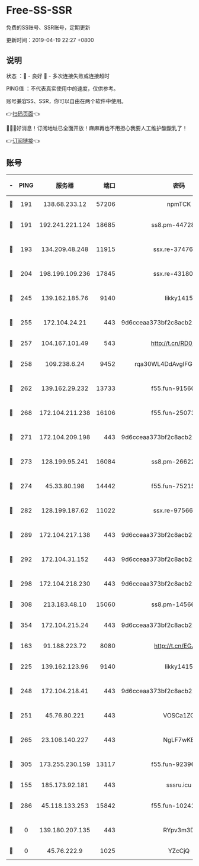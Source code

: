 # Free-SS-SSR

免费的SS账号、SSR账号，定期更新

更新时间：2019-04-19 22:27 +0800

## 说明

状态     ：🙂 - 良好 🙁 - 多次连接失败或连接超时

PING值   ：不代表真实使用中的速度，仅供参考。

账号兼容SS、SSR，你可以自由在两个软件中使用。

👉[扫码页面](https://liesauer.github.io/Free-SS-SSR/)👈

🎉🎉🎉好消息！订阅地址已全面开放！麻麻再也不用担心我要人工维护酸酸乳了！

👉[订阅链接](https://www.liesauer.net/yogurt/subscribe?ACCESS_TOKEN=DAYxR3mMaZAsaqUb)👈

## 账号

|-|PING|服务器|端口|密码|加密方式|区域|
|:----:|:----:|:-----:|-----:|:----:|:----:|:----:|
|🙂|191|138.68.233.12|57206|npmTCK|rc4-md5|US|
|🙂|191|192.241.221.124|18685|ss8.pm-44728015|aes-256-cfb|US|
|🙂|193|134.209.48.248|11915|ssx.re-37476733|aes-256-cfb|US|
|🙂|204|198.199.109.236|17845|ssx.re-43180441|aes-256-cfb|US|
|🙂|245|139.162.185.76|9140|likky1415|aes-256-cfb|DE|
|🙂|255|172.104.24.21|443|9d6cceaa373bf2c8acb22e60b6a58be6|aes-256-cfb|US|
|🙂|257|104.167.101.49|543|http://t.cn/RD0D7sx|rc4-md5|CA|
|🙂|258|109.238.6.24|9452|rqa30WL4DdAvgIFG6Fs3znzTa|aes-256-cfb|FR|
|🙂|262|139.162.29.232|13733|f55.fun-91560266|aes-256-cfb|SG|
|🙂|268|172.104.211.238|16106|f55.fun-25073452|aes-256-cfb|US|
|🙂|271|172.104.209.198|443|9d6cceaa373bf2c8acb22e60b6a58be6|aes-256-cfb|US|
|🙂|273|128.199.95.241|16084|ss8.pm-26622330|aes-256-cfb|SG|
|🙂|274|45.33.80.198|14442|f55.fun-75215142|aes-256-cfb|US|
|🙂|282|128.199.187.62|11022|ssx.re-97566923|aes-256-cfb|SG|
|🙂|289|172.104.217.138|443|9d6cceaa373bf2c8acb22e60b6a58be6|aes-256-cfb|US|
|🙂|292|172.104.31.152|443|9d6cceaa373bf2c8acb22e60b6a58be6|aes-256-cfb|US|
|🙂|298|172.104.218.230|443|9d6cceaa373bf2c8acb22e60b6a58be6|aes-256-cfb|US|
|🙂|308|213.183.48.10|15060|ss8.pm-14566279|rc4-md5|RU|
|🙂|354|172.104.215.24|443|9d6cceaa373bf2c8acb22e60b6a58be6|aes-256-cfb|US|
|🙂|163|91.188.223.72|8080|http://t.cn/EGJIyrl|rc4-md5|RU|
|🙂|225|139.162.123.96|9140|likky1415|aes-256-cfb|JP|
|🙂|248|172.104.218.41|443|9d6cceaa373bf2c8acb22e60b6a58be6|aes-256-cfb|US|
|🙂|251|45.76.80.221|443|VOSCa1ZG|aes-256-cfb|DE|
|🙂|265|23.106.140.227|443|NgLF7wKB|aes-256-cfb|US|
|🙂|305|173.255.230.159|13117|f55.fun-92396656|aes-256-cfb|US|
|🙁|155|185.173.92.181|443|sssru.icu|rc4-md5|RU|
|🙁|286|45.118.133.253|15842|f55.fun-10241110|aes-256-cfb|SG|
|🙁|0|139.180.207.135|443|RYpv3m3D|aes-256-cfb|JP|
|🙁|0|45.76.222.9|1025|YZcCjQ|rc4-md5|JP|
